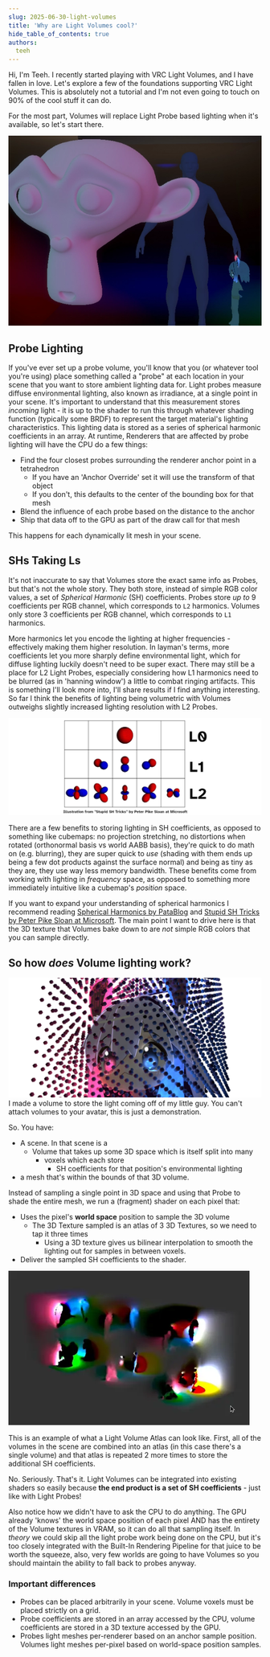 ```yaml
---
slug: 2025-06-30-light-volumes
title: 'Why are Light Volumes cool?'
hide_table_of_contents: true
authors:
  teeh
---
```


Hi, I'm Teeh. I recently started playing with VRC Light Volumes, and I have fallen in love. Let's explore a few of the foundations supporting VRC Light Volumes. This is absolutely not a tutorial and I'm not even going to touch on 90% of the cool stuff it can do.

For the most part, Volumes will replace Light Probe based lighting when it's available, so let's start there.

![Probe Lighting](LV.webp)
## Probe Lighting

 If you've ever set up a probe volume, you'll know that you (or whatever tool you're using) place something called a "probe" at each location in your scene that you want to store ambient lighting data for. Light probes measure diffuse environmental lighting, also known as irradiance, at a single point in your scene. It's important to understand that this measurement stores *incoming* light - it is up to the shader to run this through whatever shading function (typically some BRDF) to represent the target material's lighting characteristics. This lighting data is stored as a series of spherical harmonic coefficients in an array. At runtime, Renderers that are affected by probe lighting will have the CPU do a few things:
 - Find the four closest probes surrounding the renderer anchor point in a tetrahedron
	 - If you have an 'Anchor Override' set it will use the transform of that object
	 - If you don't, this defaults to the center of the bounding box for that mesh
 - Blend the influence of each probe based on the distance to the anchor
 - Ship that data off to the GPU as part of the draw call for that mesh

This happens for each dynamically lit mesh in your scene.
## SHs Taking Ls

It's not inaccurate to say that Volumes store the exact same info as Probes, but that's not the whole story. They both store, instead of simple RGB color values, a set of *Spherical Harmonic* (SH) coefficients. Probes store *up to* 9 coefficients per RGB channel, which corresponds to `L2` harmonics. Volumes only store 3 coefficients per RGB channel, which corresponds to `L1` harmonics. 

More harmonics let you encode the lighting at higher frequencies - effectively making them higher resolution. In layman's terms, more coefficients let you more sharply define environmental light, which for diffuse lighting luckily doesn't need to be super exact. There may still be a place for L2 Light Probes, especially considering how L1 harmonics need to be blurred (as in 'hanning window') a little to combat ringing artifacts. This is something I'll look more into, I'll share results if I find anything interesting. So far I think the benefits of lighting being volumetric with Volumes outweighs slightly increased lighting resolution with L2 Probes. 

![Spherical Harmonics](SH.webp)

There are a few benefits to storing lighting in SH coefficients, as opposed to something like cubemaps: no projection stretching, no distortions when rotated (orthonormal basis vs world AABB basis), they're quick to do math on (e.g. blurring), they are super quick to _use_ (shading with them ends up being a few dot products against the surface normal) and being as tiny as they are, they use way less memory bandwidth. These benefits come from working with lighting in _frequency_ space, as opposed to something more immediately intuitive like a cubemap's _position_ space. 

If you want to expand your understanding of spherical harmonics I recommend reading [Spherical Harmonics by PataBlog](https://www.Wpatapom.com/blog/SHPortal/) and [Stupid SH Tricks by Peter Pike Sloan at Microsoft](https://www.ppsloan.org/publications/StupidSH36.pdf). The main point I want to drive here is that the 3D texture that Volumes bake down to are *not* simple RGB colors that you can sample directly.
## So how *does* Volume lighting work?
![Visualizing VRCLV Voxels](VoxelViz.webp)
I made a volume to store the light coming off of my little guy. You can't attach volumes to your avatar, this is just a demonstration.

So. You have:
- A scene. In that scene is a
	- Volume that takes up some 3D space which is itself split into many 
		- voxels which each store 
			- SH coefficients for that position's environmental lighting
- a mesh that's within the bounds of that 3D volume.

Instead of sampling a single point in 3D space and using that Probe to shade the entire mesh, we run a (fragment) shader on each pixel that:
- Uses the pixel's **world space** position to sample the 3D volume 
    - The 3D Texture sampled is an atlas of 3 3D Textures, so we need to tap it three times
    	- Using a 3D texture gives us bilinear interpolation to smooth the lighting out for samples in between voxels.
- Deliver the sampled SH coefficients to the shader.

![VRCLV 3D Texture Atlas](LV3DTex.webp)

This is an example of what a Light Volume Atlas can look like. First, all of the volumes in the scene are combined into an atlas (in this case there's a single volume) and that atlas is repeated 2 more times to store the additional SH coefficients.

No. Seriously. That's it. Light Volumes can be integrated into existing shaders so easily because **the end product is a set of SH coefficients** - just like with Light Probes!

Also notice how we didn't have to ask the CPU to do anything. The GPU already 'knows' the world space position of each pixel AND has the entirety of the Volume textures in VRAM, so it can do all that sampling itself. In *theory* we could skip all the light probe work being done on the CPU, but it's too closely integrated with the Built-In Rendering Pipeline for that juice to be worth the squeeze, also, very few worlds are going to have Volumes so you should maintain the ability to fall back to probes anyway.
### Important differences

- Probes can be placed arbitrarily in your scene. Volume voxels must be placed strictly on a grid.
- Probe coefficients are stored in an array accessed by the CPU, volume coefficients are stored in a 3D texture accessed by the GPU.
- Probes light meshes per-renderer based on an anchor sample position. Volumes light meshes per-pixel based on world-space position samples.


